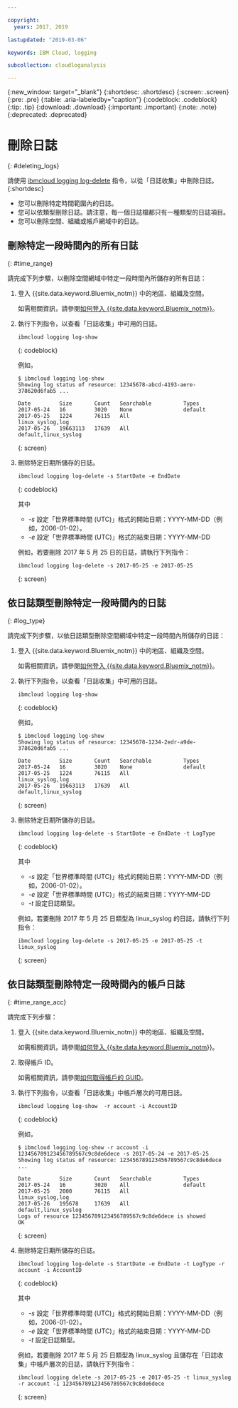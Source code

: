 ```yaml
---

copyright:
  years: 2017, 2019

lastupdated: "2019-03-06"

keywords: IBM Cloud, logging

subcollection: cloudloganalysis

---
```


{:new_window: target="_blank"}
{:shortdesc: .shortdesc}
{:screen: .screen}
{:pre: .pre}
{:table: .aria-labeledby="caption"}
{:codeblock: .codeblock}
{:tip: .tip}
{:download: .download}
{:important: .important}
{:note: .note}
{:deprecated: .deprecated}

# 刪除日誌
{: #deleting_logs}

請使用 [ibmcloud logging log-delete](/docs/services/CloudLogAnalysis/reference?topic=cloudloganalysis-log_analysis_cli#delete) 指令，以從「日誌收集」中刪除日誌。
{:shortdesc}

* 您可以刪除特定時間範圍內的日誌。
* 您可以依類型刪除日誌。請注意，每一個日誌檔都只有一種類型的日誌項目。
* 您可以刪除空間、組織或帳戶網域中的日誌。


## 刪除特定一段時間內的所有日誌
{: #time_range}

請完成下列步驟，以刪除空間網域中特定一段時間內所儲存的所有日誌：

1. 登入 {{site.data.keyword.Bluemix_notm}} 中的地區、組織及空間。 

    如需相關資訊，請參閱[如何登入 {{site.data.keyword.Bluemix_notm}}](/docs/services/CloudLogAnalysis/qa?topic=cloudloganalysis-cli_qa#login)。
    
2. 執行下列指令，以查看「日誌收集」中可用的日誌。

    ```
    ibmcloud logging log-show
    ```
    {: codeblock}
    
    例如，
    
    ```
    $ ibmcloud logging log-show
    Showing log status of resource: 12345678-abcd-4193-aere-378620d6fab5 ...

    Date         Size       Count   Searchable          Types   
	2017-05-24   16         3020    None                default
	2017-05-25   1224       76115   All                 linux_syslog,log
    2017-05-26   19663113   17639   All                 default,linux_syslog  
    ```
    {: screen}
	
3. 刪除特定日期所儲存的日誌。

    ```
	ibmcloud logging log-delete -s StartDate -e EndDate
	```
	{: codeblock}
	
	其中
	
	* *-s* 設定「世界標準時間 (UTC)」格式的開始日期：YYYY-MM-DD（例如，2006-01-02）。
    * *-e* 設定「世界標準時間 (UTC)」格式的結束日期：YYYY-MM-DD
    	
	例如，若要刪除 2017 年 5 月 25 日的日誌，請執行下列指令：
	
	```
	ibmcloud logging log-delete -s 2017-05-25 -e 2017-05-25
	```
	{: screen}

	
## 依日誌類型刪除特定一段時間內的日誌 
{: #log_type}

請完成下列步驟，以依日誌類型刪除空間網域中特定一段時間內所儲存的日誌：

1. 登入 {{site.data.keyword.Bluemix_notm}} 中的地區、組織及空間。 

    如需相關資訊，請參閱[如何登入 {{site.data.keyword.Bluemix_notm}}](/docs/services/CloudLogAnalysis/qa?topic=cloudloganalysis-cli_qa#login)。
    
2. 執行下列指令，以查看「日誌收集」中可用的日誌。

    ```
    ibmcloud logging log-show
    ```
    {: codeblock}
    
    例如，
    
    ```
    $ ibmcloud logging log-show
    Showing log status of resource: 12345678-1234-2edr-a9de-378620d6fab5 ...

    Date         Size       Count   Searchable          Types   
	2017-05-24   16         3020    None                default
	2017-05-25   1224       76115   All                 linux_syslog,log
    2017-05-26   19663113   17639   All                 default,linux_syslog  
    ```
    {: screen}
	
3. 刪除特定日期所儲存的日誌。

    ```
	ibmcloud logging log-delete -s StartDate -e EndDate -t LogType
	```
	{: codeblock}
	
	其中
	
	* *-s* 設定「世界標準時間 (UTC)」格式的開始日期：YYYY-MM-DD（例如，2006-01-02）。
    * *-e* 設定「世界標準時間 (UTC)」格式的結束日期：YYYY-MM-DD
	* *-t* 設定日誌類型。
    	
	例如，若要刪除 2017 年 5 月 25 日類型為 linux_syslog 的日誌，請執行下列指令：
	
	```
	ibmcloud logging log-delete -s 2017-05-25 -e 2017-05-25 -t linux_syslog
	```
	{: screen}

		
	
## 依日誌類型刪除特定一段時間內的帳戶日誌 
{: #time_range_acc}

請完成下列步驟：

1. 登入 {{site.data.keyword.Bluemix_notm}} 中的地區、組織及空間。 

    如需相關資訊，請參閱[如何登入 {{site.data.keyword.Bluemix_notm}}](/docs/services/CloudLogAnalysis/qa?topic=cloudloganalysis-cli_qa#login)。
	
2. 取得帳戶 ID。

    如需相關資訊，請參閱[如何取得帳戶的 GUID](/docs/services/CloudLogAnalysis/qa?topic=cloudloganalysis-cli_qa#account_guid)。
    
3. 執行下列指令，以查看「日誌收集」中帳戶層次的可用日誌。

    ```
    ibmcloud logging log-show  -r account -i AccountID
    ```
    {: codeblock}
    
    例如，
    
    ```
    $ ibmcloud logging log-show -r account -i 123456789123456789567c9c8de6dece -s 2017-05-24 -e 2017-05-25
	Showing log status of resource: 123456789123456789567c9c8de6dece ...

    Date         Size       Count   Searchable          Types   
	2017-05-24   16         3020    All                 default
	2017-05-25   2000       76115   All                 linux_syslog,log
    2017-05-26   195678     17639   All                 default,linux_syslog    
    Logs of resource 123456789123456789567c9c8de6dece is showed
    OK
    ```
    {: screen}
	
4. 刪除特定日期所儲存的日誌。

    ```
	ibmcloud logging log-delete -s StartDate -e EndDate -t LogType -r account -i AccountID
	```
	{: codeblock}
	
	其中
	
	* *-s* 設定「世界標準時間 (UTC)」格式的開始日期：YYYY-MM-DD（例如，2006-01-02）。
    * *-e* 設定「世界標準時間 (UTC)」格式的結束日期：YYYY-MM-DD
	* *-t* 設定日誌類型。
    	
	例如，若要刪除 2017 年 5 月 25 日類型為 linux_syslog 且儲存在「日誌收集」中帳戶層次的日誌，請執行下列指令：
	
	```
	ibmcloud logging delete -s 2017-05-25 -e 2017-05-25 -t linux_syslog -r account -i 123456789123456789567c9c8de6dece
	```
	{: screen}
	












